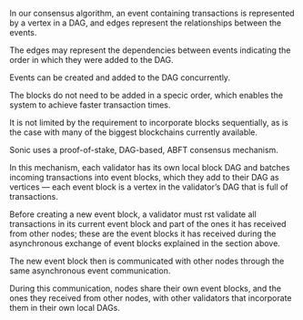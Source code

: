 In our consensus algorithm, an event containing transactions is represented by a vertex in a DAG, and edges represent the relationships between the events.

The edges may represent the dependencies between events indicating the order in which they were added to the DAG.

Events can be created and added to the DAG concurrently.

The blocks do not need to be added in a speci c order, which enables the system to achieve faster transaction times.

It is not limited by the requirement to incorporate blocks sequentially, as is the case with many of the biggest blockchains currently available.

Sonic uses a proof-of-stake, DAG-based, ABFT consensus mechanism.

In this mechanism, each validator has its own local block DAG and batches incoming transactions into event blocks, which they add to their DAG as vertices — each event block is a vertex in the validator’s DAG that is full of transactions.

Before creating a new event block, a validator must  rst validate all transactions in its current event block and part of the ones it has received from other nodes; these are the event blocks it has received during the asynchronous exchange of event blocks explained in the section above.

The new event block then is communicated with other nodes through the same asynchronous event communication.

During this communication, nodes share their own event blocks, and the ones they received from other nodes, with other validators that incorporate them in their own local DAGs.